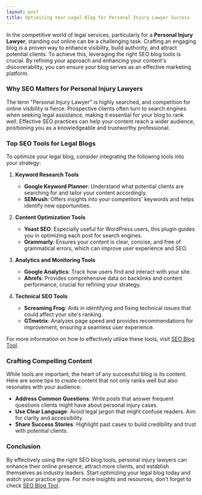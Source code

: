 ```yaml
---
layout: post
title: Optimizing Your Legal Blog for Personal Injury Lawyer Success
---
```



In the competitive world of legal services, particularly for a **Personal Injury Lawyer**, standing out online can be a challenging task. Crafting an engaging blog is a proven way to enhance visibility, build authority, and attract potential clients. To achieve this, leveraging the right SEO blog tools is crucial. By refining your approach and enhancing your content's discoverability, you can ensure your blog serves as an effective marketing platform.

### Why SEO Matters for Personal Injury Lawyers

The term "Personal Injury Lawyer" is highly searched, and competition for online visibility is fierce. Prospective clients often turn to search engines when seeking legal assistance, making it essential for your blog to rank well. Effective SEO practices can help your content reach a wider audience, positioning you as a knowledgeable and trustworthy professional.

### Top SEO Tools for Legal Blogs

To optimize your legal blog, consider integrating the following tools into your strategy:

1. **Keyword Research Tools**
   - **Google Keyword Planner**: Understand what potential clients are searching for and tailor your content accordingly.
   - **SEMrush**: Offers insights into your competitors' keywords and helps identify new opportunities.

2. **Content Optimization Tools**
   - **Yoast SEO**: Especially useful for WordPress users, this plugin guides you in optimizing each post for search engines.
   - **Grammarly**: Ensures your content is clear, concise, and free of grammatical errors, which can improve user experience and SEO.

3. **Analytics and Monitoring Tools**
   - **Google Analytics**: Track how users find and interact with your site.
   - **Ahrefs**: Provides comprehensive data on backlinks and content performance, crucial for refining your strategy.

4. **Technical SEO Tools**
   - **Screaming Frog**: Aids in identifying and fixing technical issues that could affect your site's ranking.
   - **GTmetrix**: Analyzes page speed and provides recommendations for improvement, ensuring a seamless user experience.

For more information on how to effectively utilize these tools, visit [SEO Blog Tool](https://seoblogtool.com/).

### Crafting Compelling Content

While tools are important, the heart of any successful blog is its content. Here are some tips to create content that not only ranks well but also resonates with your audience:

- **Address Common Questions**: Write posts that answer frequent questions clients might have about personal injury cases.
- **Use Clear Language**: Avoid legal jargon that might confuse readers. Aim for clarity and accessibility.
- **Share Success Stories**: Highlight past cases to build credibility and trust with potential clients.

### Conclusion

By effectively using the right SEO blog tools, personal injury lawyers can enhance their online presence, attract more clients, and establish themselves as industry leaders. Start optimizing your legal blog today and watch your practice grow. For more insights and resources, don't forget to check [SEO Blog Tool](https://seoblogtool.com/).